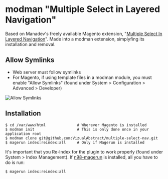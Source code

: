 modman "Multiple Select in Layered Navigation"
======
Based on Manadev's freely available Magento extension, "[Multiple Select In Layered Navigation](http://www.manadev.com/advanced-layered-navigation-ce/)". Made into a modman extension, simplyfing its installation and removal.


## Allow Symlinks

  * Web server must follow symlinks
  * For Magento, if using template files in a modman module, you must enable "Allow Symlinks" (found under System > Configuration > Advanced > Developer)
 
![Allow Symlinks](https://f.cloud.github.com/assets/1337461/43324/820d4d96-567f-11e2-947a-167bf76db33f.png)

## Installation

```
$ cd /var/www/html				# Wherever Magento is installed
$ modman init					# This is only done once in your application root
$ modman clone git@github.com:VizualAbstract/multiple-select-nav.git
$ magerun index:reindex:all		# Only if Magerun is installed
```

It's important that you Re-Index for the plugin to work properly (found under System > Index Management). If [n98-magerun](https://github.com/netz98/n98-magerun) is installed, all you have to do is run: 

```
$ magerun index:reindex:all
```